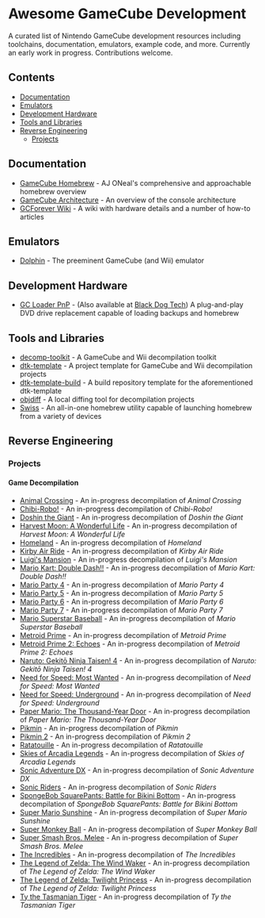 # Awesome GameCube Development

A curated list of Nintendo GameCube development resources including toolchains, documentation, emulators, example code, and more. Currently an early work in progress. Contributions welcome.

## Contents

* [Documentation](#documentation)
* [Emulators](#emulators)
* [Development Hardware](#development-hardware)
* [Tools and Libraries](#tools-and-libraries)
* [Reverse Engineering](#reverse-engineering)
    * [Projects](#projects)

## Documentation

* [GameCube Homebrew](https://gchomebrew.com) - AJ ONeal's comprehensive and approachable homebrew overview
* [GameCube Architecture](https://www.copetti.org/writings/consoles/gamecube/) - An overview of the console architecture
* [GCForever Wiki](https://www.gc-forever.com/wiki/) - A wiki with hardware details and a number of how-to articles

## Emulators

* [Dolphin](https://dolphin-emu.org) - The preeminent GameCube (and Wii) emulator

## Development Hardware

* [GC Loader PnP](https://gc-loader.com) - (Also available at [Black Dog Tech](https://www.black-dog.tech/gc-loader-pnp.html)) A plug-and-play DVD drive replacement capable of loading backups and homebrew

## Tools and Libraries

* [decomp-toolkit](https://github.com/encounter/decomp-toolkit) - A GameCube and Wii decompilation toolkit
* [dtk-template](https://github.com/encounter/dtk-template) - A project template for GameCube and Wii decompilation projects
* [dtk-template-build](https://github.com/encounter/dtk-template-build) - A build repository template for the aforementioned dtk-template
* [objdiff](https://github.com/encounter/objdiff) - A local diffing tool for decompilation projects
* [Swiss](https://github.com/emukidid/swiss-gc) - An all-in-one homebrew utility capable of launching homebrew from a variety of devices

## Reverse Engineering

### Projects

#### Game Decompilation

* [Animal Crossing](https://github.com/acreteam/ac-decomp) - An in-progress decompilation of _Animal Crossing_
* [Chibi-Robo!](https://github.com/eavpsp/cbr_decomp) - An in-progress decompilation of _Chibi-Robo!_
* [Doshin the Giant](https://github.com/break-core/doshin-gc) - An in-progress decompilation of _Doshin the Giant_
* [Harvest Moon: A Wonderful Life](https://github.com/ChrisNonyminus/hmawl) - An in-progress decompilation of _Harvest Moon: A Wonderful Life_
* [Homeland](https://github.com/bttrdrgn/homeland) - An in-progress decompilation of _Homeland_
* [Kirby Air Ride](https://github.com/doldecomp/kar) - An in-progress decompilation of _Kirby Air Ride_
* [Luigi's Mansion](https://github.com/Moddimation/Yasiki) - An in-progress decompilation of _Luigi's Mansion_
* [Mario Kart: Double Dash!!](https://github.com/SwareJonge/mkdd) - An in-progress decompilation of _Mario Kart: Double Dash!!_
* [Mario Party 4](https://github.com/mariopartyrd/marioparty4) - An in-progress decompilation of _Mario Party 4_
* [Mario Party 5](https://github.com/mariopartyrd/marioparty5) - An in-progress decompilation of _Mario Party 5_
* [Mario Party 6](https://github.com/mariopartyrd/marioparty6) - An in-progress decompilation of _Mario Party 6_
* [Mario Party 7](https://github.com/mariopartyrd/marioparty7) - An in-progress decompilation of _Mario Party 7_
* [Mario Superstar Baseball](https://github.com/roeming/mssbdecomp) - An in-progress decompilation of _Mario Superstar Baseball_
* [Metroid Prime](https://github.com/PrimeDecomp/prime) - An in-progress decompilation of _Metroid Prime_
* [Metroid Prime 2: Echoes](https://github.com/PrimeDecomp/echoes) - An in-progress decompilation of _Metroid Prime 2: Echoes_
* [Naruto: Gekitō Ninja Taisen! 4](https://github.com/doldecomp/gnt4) - An in-progress decompilation of _Naruto: Gekitō Ninja Taisen! 4_
* [Need for Speed: Most Wanted](https://github.com/dbalatoni13/nfsmw) - An in-progress decompilation of _Need for Speed: Most Wanted_
* [Need for Speed: Underground](https://github.com/dbalatoni13/nfsug) - An in-progress decompilation of _Need for Speed: Underground_
* [Paper Mario: The Thousand-Year Door](https://github.com/doldecomp/ttyd) - An in-progress decompilation of _Paper Mario: The Thousand-Year Door_
* [Pikmin](https://github.com/projectPiki/pikmin) - An in-progress decompilation of _Pikmin_
* [Pikmin 2](https://github.com/projectPiki/pikmin2) - An in-progress decompilation of _Pikmin 2_
* [Ratatouille](https://github.com/zounadecomp/ratdecomp) - An in-progress decompilation of _Ratatouille_
* [Skies of Arcadia Legends](https://github.com/rainchus/skiesofarcadialegends) - An in-progress decompilation of _Skies of Arcadia Legends_
* [Sonic Adventure DX](https://github.com/doldecomp/sadx) - An in-progress decompilation of _Sonic Adventure DX_
* [Sonic Riders](https://github.com/doldecomp/sonicriders) - An in-progress decompilation of _Sonic Riders_
* [SpongeBob SquarePants: Battle for Bikini Bottom](https://github.com/bfbbdecomp/bfbb) - An in-progress decompilation of _SpongeBob SquarePants: Battle for Bikini Bottom_
* [Super Mario Sunshine](https://github.com/doldecomp/sms) - An in-progress decompilation of _Super Mario Sunshine_
* [Super Monkey Ball](https://github.com/camthesaxman/smb-decomp) - An in-progress decompilation of _Super Monkey Ball_
* [Super Smash Bros. Melee](https://github.com/doldecomp/melee) - An in-progress decompilation of _Super Smash Bros. Melee_
* [The Incredibles](https://github.com/seilweiss/incredibles) - An in-progress decompilation of _The Incredibles_
* [The Legend of Zelda: The Wind Waker](https://github.com/zeldaret/tww) - An in-progress decompilation of _The Legend of Zelda: The Wind Waker_
* [The Legend of Zelda: Twilight Princess](https://github.com/zeldaret/tp) - An in-progress decompilation of _The Legend of Zelda: Twilight Princess_
* [Ty the Tasmanian Tiger](https://github.com/1superchip/ty-decomp) - An in-progress decompilation of _Ty the Tasmanian Tiger_
